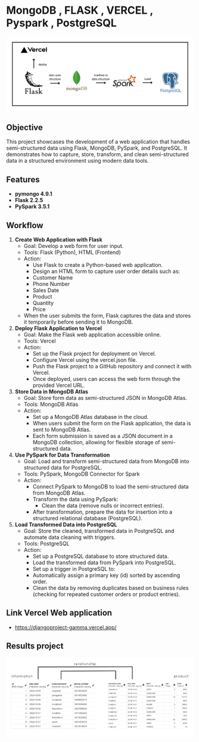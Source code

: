# MongoDB , FLASK , VERCEL , Pyspark , PostgreSQL
![Project diagram](output/mongodb_project.png)
## Objective
This project showcases the development of a web application that handles semi-structured data using Flask, MongoDB, PySpark, and PostgreSQL. It demonstrates how to capture, store, transform, and clean semi-structured data in a structured environment using modern data tools.

## Features
- **pymongo 4.9.1** 
- **Flask 2.2.5** 
- **PySpark 3.5.1**


## Workflow
1. **Create Web Application with Flask**
    - Goal: Develop a web form for user input.
    - Tools: Flask (Python), HTML (Frontend)
    - Action:
        - Use Flask to create a Python-based web application.
        - Design an HTML form to capture user order details such as:
        - Customer Name
        - Phone Number
        - Sales Date
        - Product
        - Quantity
        - Price
    - When the user submits the form, Flask captures the data and stores it temporarily before sending it to MongoDB.
2. **Deploy Flask Application to Vercel**
    - Goal: Make the Flask web application accessible online.
    - Tools: Vercel
    - Action:
        - Set up the Flask project for deployment on Vercel.
        - Configure Vercel using the vercel.json file.
        - Push the Flask project to a GitHub repository and connect it with Vercel.
        - Once deployed, users can access the web form through the provided Vercel URL.
3. **Store Data in MongoDB Atlas**
    - Goal: Store form data as semi-structured JSON in MongoDB Atlas.
    - Tools: MongoDB Atlas
    - Action:
        - Set up a MongoDB Atlas database in the cloud.
        - When users submit the form on the Flask application, the data is sent to MongoDB Atlas.
        - Each form submission is saved as a JSON document in a MongoDB collection, allowing for flexible storage of semi-structured data.
4. **Use PySpark for Data Transformation**
    - Goal: Load and transform semi-structured data from MongoDB into structured data for PostgreSQL.
    - Tools: PySpark, MongoDB Connector for Spark
    - Action:
        - Connect PySpark to MongoDB to load the semi-structured data from MongoDB Atlas.
        - Transform the data using PySpark:
            - Clean the data (remove nulls or incorrect entries).
        - After transformation, prepare the data for insertion into a structured relational database (PostgreSQL).
5. **Load Transformed Data into PostgreSQL**
    - Goal: Store the cleaned, transformed data in PostgreSQL and automate data cleaning with triggers.
    - Tools: PostgreSQL
    - Action:
        - Set up a PostgreSQL database to store structured data.
        - Load the transformed data from PySpark into PostgreSQL.
        - Set up a trigger in PostgreSQL to:
        - Automatically assign a primary key (id) sorted by ascending order.
        - Clean the data by removing duplicates based on business rules (checking for repeated customer orders or product entries).

## Link Vercel Web application
- https://djangoproject-gamma.vercel.app/

## Results project
![Project diagram](output/ตัวตารางไฟนอล.png)